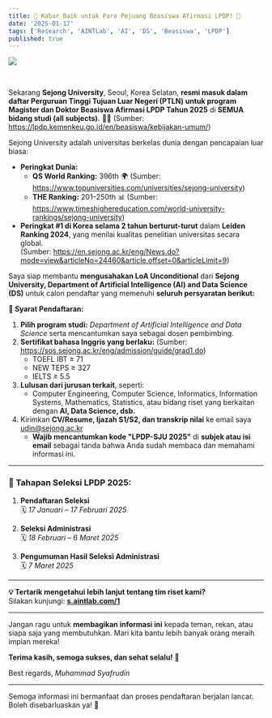 ```yaml
---
title: 🎉 Kabar Baik untuk Para Pejuang Beasiswa Afirmasi LPDP! 🎉
date: '2025-01-17'
tags: ['Research', 'AINTLab', 'AI', 'DS', 'Beasiswa', 'LPDP']
published: true
---
```


<img src="/updates/lpdp-afirmasi-sejong-2025.png"/><br/>

<br/>

Sekarang **Sejong University**, Seoul, Korea Selatan, **resmi masuk dalam daftar Perguruan Tinggi Tujuan Luar Negeri (PTLN) untuk program Magister dan Doktor Beasiswa Afirmasi LPDP Tahun 2025** di **SEMUA bidang studi (all subjects).** 🏫✨ (Sumber: https://lpdp.kemenkeu.go.id/en/beasiswa/kebijakan-umum/)

Sejong University adalah universitas berkelas dunia dengan pencapaian luar biasa:  <!--truncate--> 
- **Peringkat Dunia:**  
  - **QS World Ranking:** 396th 🌍 (Sumber: https://www.topuniversities.com/universities/sejong-university)
  - **THE Ranking:** 201–250th 📊 (Sumber: https://www.timeshighereducation.com/world-university-rankings/sejong-university)
- **Peringkat #1 di Korea selama 2 tahun berturut-turut** dalam **Leiden Ranking 2024**, yang menilai kualitas penelitian universitas secara global.  
  (Sumber: https://en.sejong.ac.kr/eng/News.do?mode=view&articleNo=24460&article.offset=0&articleLimit=9)

Saya siap membantu **mengusahakan LoA Unconditional** dari **Sejong University, Department of Artificial Intelligence (AI) and Data Science (DS)** untuk calon pendaftar yang memenuhi **seluruh persyaratan berikut:** 

**🔹 Syarat Pendaftaran:**  
1. **Pilih program studi:** *Department of Artificial Intelligence and Data Science* serta mencantumkan saya sebagai dosen pembimbing.  
2. **Sertifikat bahasa Inggris yang berlaku:**  (Sumber: https://sos.sejong.ac.kr/eng/admission/guide/grad1.do)
   - TOEFL IBT ≥ 71  
   - NEW TEPS ≥ 327  
   - IELTS ≥ 5.5  
3. **Lulusan dari jurusan terkait**, seperti:  
   - Computer Engineering, Computer Science, Informatics, Information Systems, Mathematics, Statistics, atau bidang riset yang berkaitan dengan **AI, Data Science, dsb.**  
4. Kirimkan **CV/Resume, Ijazah S1/S2, dan transkrip nilai** ke email saya udin@sejong.ac.kr  
   - **Wajib mencantumkan kode "LPDP-SJU 2025"** di **subjek atau isi email** sebagai tanda bahwa Anda sudah membaca dan memahami informasi ini.  

---  

### **📅 Tahapan Seleksi LPDP 2025:**  

1. **Pendaftaran Seleksi**  
   🗓 *17 Januari – 17 Februari 2025*  
   
2. **Seleksi Administrasi**  
   🗓 *18 Februari – 6 Maret 2025*  
   
3. **Pengumuman Hasil Seleksi Administrasi**  
   🗓 *7 Maret 2025*  

---  

**💡 Tertarik mengetahui lebih lanjut tentang tim riset kami?**  
Silakan kunjungi: **[s.aintlab.com/1](http://s.aintlab.com/1)**  

---  

Jangan ragu untuk **membagikan informasi ini** kepada teman, rekan, atau siapa saja yang membutuhkan. Mari kita bantu lebih banyak orang meraih impian mereka!  

**Terima kasih, semoga sukses, dan sehat selalu!** 🙏  

Best regards,
*Muhammad Syafrudin*  

---  

Semoga informasi ini bermanfaat dan proses pendaftaran berjalan lancar. Boleh disebarluaskan ya! 🚀
